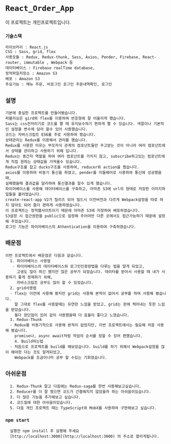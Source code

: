 # `React_Order_App`
이 프로젝트는 개인프로젝트입니다. <br/>

### `기술스택`
    라이브러리 : React.js
    CSS : Sass, grid, flex
    사용모듈 : Redux, Redux-thunk, Sass, Axios, Pender, Firebase, React-router, immutable , Webpack 등
    데이터베이스 : Firebase realTime database,
    정적파일저장소 : Amazon S3
    배포 : Amazon S3 
    주요기능 : 메뉴 주문, 비로그인 로그인 주문내역확인, 로그인
## `설명`  <br/>
    기본에 충실한 프로젝트를 만들어봤습니다. 
    퍼블리싱은 gird와 flex를 이용하여 반응형에 잘 어울리게 했습니다. 
    Sass는 css전처리기로 코드를 짤 때 유지보수하기 편하게 짤 수 있습니다. 색깔이나 기본적인 설정을 변수에 담아 할수 있어 사용했습니다.
    코드는 자바스크립트 ES6를 주로 사용하여 짰습니다.
    상태관리는 Redux를 이용해서 관리를 했습니다. 
    Redux를 사용한 이유는 부모자식 관계의 컴포넌트들만 주고받는 것이 아니라 여러 컴포넌트에서 상태를 관리하고 사용하기 위해 입니다.
    Redux는 중간자 역할을 하여 여러 컴포넌트를 거치지 않고, subscribe하고있는 컴포넌트에게 직접 원하는 상태값을 가져올수 있습니다.
    Redux구조를 잡고 ducks구조를 사용하여, reducer와 action을 짰습니다.
    axios를 이용하여 비동기 통신을 하였고, pender를 미들웨어로 사용하여 통신에 성공했을때, 
    실패했을때 결과값을 달리하여 통신결과를 알수 있게 했습니다.
    파이어베이스를 사용해 데이터베이스를 구축하고, 아마존 S3에 url의 형태로 저장한 이미지파일들을 불러썼습니다.
    create-react-app V2가 릴리즈 되어 빌드시 이전버전과 다르게 Webpack설정을 따로 하지 않아도 되어 좀더 편하게 사용하였습니다.
    이 프로젝트는 정적웹사이트이기 때문에 아마존 S3에 저장하여 배포하였습니다. 
    S3설정 시 접근권한을 public으로 설정해 주어야만 다른 곳에서도 접근가능하기 때문에 설정해 주었습니다.
    로그인 기능은 파이어베이스의 Athentication을 이용하여 구축하였습니다.

  ## `배운점`
    이번 프로젝트에서 배운점은 다음과 같습니다. 
      1. 파이어베이스 사용법 
       - 파이어베이스의 데이터베이스와 로그인인증방법을 다루는 법을 알게 되었고, 
         고생도 많이 하긴 했지만 많은 공부가 되었습니다. 데이터를 받아서 사용할 때 내가 사용하기 좋게 정제하기 위해, 
         자바스크립트 공부도 많이 할 수 있었습니다. 
      2. grid사용법 
      - flex는 이전에 사용해 봤지만 grid는 사용해 본적이 없어서 공부를 하여 사용해 봤습니다.
        말 그대로 flex를 사용할때는 유연한 느낌을 받았고, grid는 판에 찍어내는 듯한 느낌을 받았습니다. 
        둘다 장단점이 있어 같이 사용했을때 더 효율이 좋다고 느꼈습니다. 
      3. Redux-Thunk 
      - Redux를 비동기적으로 사용해 본적이 없었지만, 이번 프로젝트에서는 필요해 처음 사용해 봤습니다. 
        promise나, async await처럼 작업의 순서를 정할 수 있어 편했습니다. 
        4. Build하는법 
      - 처음으로 프로젝트를 build를 해보았습니다. build를 하기 위해서 Webpack설정을 많이 해야한 다는 것도 알게되었고,
        Webpack를 조금이나마 공부 할 수있는 기회였습니다. 

 ## `아쉬운점`
      1. Redux-Thunk 말고 다음에는 Redux-saga를 한번 사용해보고싶습니다.
      2. Reducer를 더 잘 짰으면 코드가 간결해지지 않았을까 하는 아쉬움이있습니다.
      3. 더 많은 기능을 추가해보고 싶습니다.
      4. 코드질에 대한 아쉬움이있습니다.
      5. 다음 개인 프로젝트 때는 TypeScript와 MobX를 사용하여 구현해보고 싶습니다.
### `npm start`
      실행전 npm install 후 실행해 주세요
      [http://localhost:3000](http://localhost:3000) 의 주소로 열리게됩니다.
